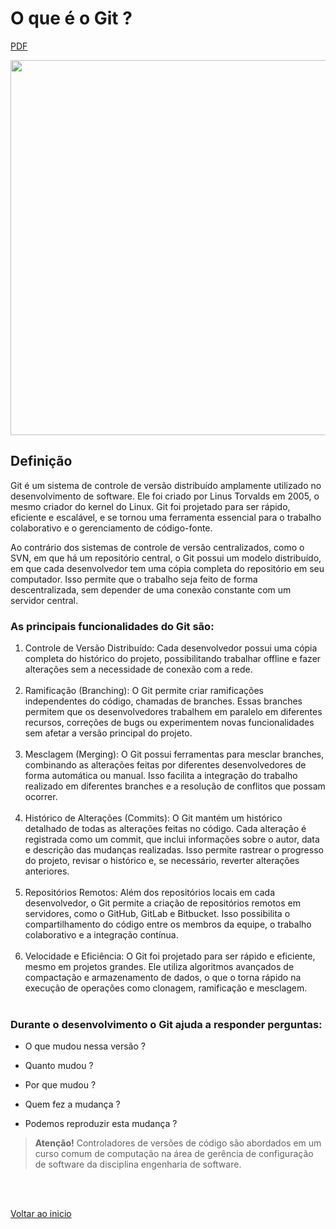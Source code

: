 # O que é o Git ?

[PDF](/Conteúdo%20do%20curso/1%20-%20Introducao%20ao%20git%20e%20preparacao%20do%20ambiente/img/PDF%20-%20O%20que%20é%20Git.pdf)

<img src="/Conteúdo do curso/1 - Introducao ao git e preparacao do ambiente/img/3.png" width="600">

## Definição

Git é um sistema de controle de versão distribuído amplamente utilizado no desenvolvimento de software. Ele foi criado por Linus Torvalds em 2005, o mesmo criador do kernel do Linux. Git foi projetado para ser rápido, eficiente e escalável, e se tornou uma ferramenta essencial para o trabalho colaborativo e o gerenciamento de código-fonte.

Ao contrário dos sistemas de controle de versão centralizados, como o SVN, em que há um repositório central, o Git possui um modelo distribuído, em que cada desenvolvedor tem uma cópia completa do repositório em seu computador. Isso permite que o trabalho seja feito de forma descentralizada, sem depender de uma conexão constante com um servidor central.

### As principais funcionalidades do Git são:

1. Controle de Versão Distribuído: Cada desenvolvedor possui uma cópia completa do histórico do projeto, possibilitando trabalhar offline e fazer alterações sem a necessidade de conexão com a rede.<br><br>
2. Ramificação (Branching): O Git permite criar ramificações independentes do código, chamadas de branches. Essas branches permitem que os desenvolvedores trabalhem em paralelo em diferentes recursos, correções de bugs ou experimentem novas funcionalidades sem afetar a versão principal do projeto.<br><br>
3. Mesclagem (Merging): O Git possui ferramentas para mesclar branches, combinando as alterações feitas por diferentes desenvolvedores de forma automática ou manual. Isso facilita a integração do trabalho realizado em diferentes branches e a resolução de conflitos que possam ocorrer.<br><br>
4. Histórico de Alterações (Commits): O Git mantém um histórico detalhado de todas as alterações feitas no código. Cada alteração é registrada como um commit, que inclui informações sobre o autor, data e descrição das mudanças realizadas. Isso permite rastrear o progresso do projeto, revisar o histórico e, se necessário, reverter alterações anteriores.<br><br>
5. Repositórios Remotos: Além dos repositórios locais em cada desenvolvedor, o Git permite a criação de repositórios remotos em servidores, como o GitHub, GitLab e Bitbucket. Isso possibilita o compartilhamento do código entre os membros da equipe, o trabalho colaborativo e a integração contínua.<br><br>
6. Velocidade e Eficiência: O Git foi projetado para ser rápido e eficiente, mesmo em projetos grandes. Ele utiliza algoritmos avançados de compactação e armazenamento de dados, o que o torna rápido na execução de operações como clonagem, ramificação e mesclagem.<br><br>

### Durante o desenvolvimento o Git ajuda a responder perguntas:
* O que mudou nessa versão ?

* Quanto mudou ?

* Por que mudou ?

* Quem fez a mudança ?

* Podemos reproduzir esta mudança ?

> **Atenção!**
    Controladores de versões de código são abordados em um curso comum de computação na área de gerência de configuração de software da disciplina engenharia de software. 

<br>

<br>

[Voltar ao inicio](/README.md)
